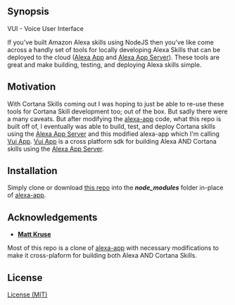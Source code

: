 ## Synopsis

VUI - Voice User Interface

If you've built Amazon Alexa skills using NodeJS then you've like come across a handly set of tools for locally developing Alexa Skills that can be deployed to the cloud ([Alexa App](https://github.com/alexa-js/alexa-app) and [Alexa App Server](https://github.com/alexa-js/alexa-app-server)). These tools are great and make building, testing, and deploying Alexa skills simple.


## Motivation

With Cortana Skills coming out I was hoping to just be able to re-use these tools for Cortana Skill development too; out of the box. But sadly there were a many caveats. But after modifying the [alexa-app](https://github.com/alexa-js/alexa-app) code, what this repo is built off of, I eventually was able to build, test, and deploy Cortana skills using the [Alexa App Server](https://github.com/alexa-js/alexa-app-server) and this modified alexa-app which I'm calling [Vui App](https://github.com/user1m/vui-app). [Vui App](https://github.com/user1m/vui-app) is a cross platform sdk for building Alexa AND Cortana skills using the [Alexa App Server](https://github.com/alexa-js/alexa-app-server).


## Installation

Simply clone or download [this repo](https://github.com/user1m/vui-app) into the ***node_modules*** folder in-place of [alexa-app](https://github.com/alexa-js/alexa-app).


## Acknowledgements
* **[Matt Kruse](https://github.com/alexa-js/alexa-app)**

Most of this repo is a clone of [alexa-app](https://github.com/alexa-js/alexa-app) with necessary modifications to make it cross-plaform for building both Alexa AND Cortana Skills.

## License

[License (MIT)](https://github.com/alexa-js/vui-app/master/LICENSE.md)
